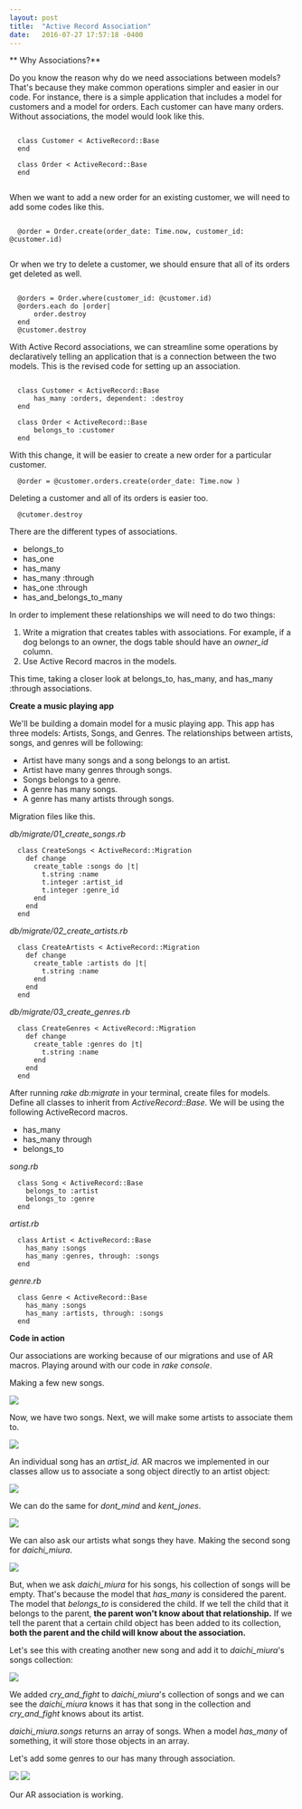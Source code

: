 ```yaml
---
layout: post
title:  "Active Record Association"
date:   2016-07-27 17:57:18 -0400
---
```



** Why Associations?**

Do you know the reason why do we need associations between models? That's because they make common operations simpler and easier in our code. For instance, there is a simple application that includes a model for customers and a model for orders. Each customer can have many orders. Without associations, the model would look like this.

```

  class Customer < ActiveRecord::Base
  end

  class Order < ActiveRecord::Base
  end
  
```


When we want to add a new order for an existing customer, we will need to add some codes like this.

```

  @order = Order.create(order_date: Time.now, customer_id: @customer.id)  
  
```


Or when we try to delete a customer, we should ensure that all of its orders get deleted as well.


```

  @orders = Order.where(customer_id: @customer.id)
  @orders.each do |order|
      order.destroy
  end
  @customer.destroy

```

With Active Record associations, we can streamline some operations by declaratively telling an application that is a connection between the two models. This is the revised code for setting up an association.

```

  class Customer < ActiveRecord::Base
      has_many :orders, dependent: :destroy
  end

  class Order < ActiveRecord::Base
      belongs_to :customer
  end

```

With this change, it will be easier to create a new order for a particular customer.

```
  @order = @customer.orders.create(order_date: Time.now )
```

Deleting a customer and all of its orders is easier too.

```
  @cutomer.destroy
```

There are the different types of associations.


* belongs_to
* has_one
* has_many
* has_many :through
* has_one :through
* has_and_belongs_to_many


In order to implement these relationships we will need to do two things:


1. Write a migration that creates tables with associations. For example, if a dog belongs to an owner, the dogs table should have an *owner_id* column.
2. Use Active Record macros in the models.


This time, taking a closer look at belongs_to, has_many, and has_many :through associations.


**Create a music playing app**

We'll be building a domain model for a music playing app. This app has three models: Artists, Songs, and Genres. The relationships between artists, songs, and genres will be following:

* Artist have many songs and a song belongs to an artist.
* Artist have many genres through songs.
* Songs belongs to a genre.
* A genre has many songs.
* A genre has many artists through songs.

Migration files like this.


*db/migrate/01_create_songs.rb*

```
  class CreateSongs < ActiveRecord::Migration
    def change
      create_table :songs do |t|
        t.string :name
        t.integer :artist_id
        t.integer :genre_id
      end
    end
  end    
```


*db/migrate/02_create_artists.rb*

```
  class CreateArtists < ActiveRecord::Migration
    def change
      create_table :artists do |t|
        t.string :name
      end
    end
  end
```


*db/migrate/03_create_genres.rb*

```
  class CreateGenres < ActiveRecord::Migration
    def change
      create_table :genres do |t|
        t.string :name
      end
    end
  end
```

After running *rake db:migrate* in your terminal, create files for models. Define all classes to inherit from *ActiveRecord::Base*. We will be using the following ActiveRecord macros.

* has_many
* has_many through
* belongs_to



*song.rb*

```
  class Song < ActiveRecord::Base
    belongs_to :artist
    belongs_to :genre
  end   
```


*artist.rb*

```
  class Artist < ActiveRecord::Base
    has_many :songs
    has_many :genres, through: :songs
  end   
```


*genre.rb*

```
  class Genre < ActiveRecord::Base
    has_many :songs
    has_many :artists, through: :songs
  end    
```


**Code in action**

Our associations are working because of our migrations and use of AR macros. Playing around with our code in *rake console*.

Making a few new songs.

![](http://i.imgur.com/QFEVzFP.png)

Now, we have two songs. Next, we will make some artists to associate them to.

![](http://i.imgur.com/cmnGOnS.png)

An individual song has an *artist_id*. AR macros we implemented in our classes allow us to associate a song object directly to an artist object:

![](http://i.imgur.com/1UCjn3n.png)

We can do the same for *dont_mind* and *kent_jones*.

![](http://i.imgur.com/SjM3Vm4.png)

We can also ask our artists what songs they have. Making the second song for *daichi_miura*.

![](http://i.imgur.com/JTOhhjQ.png)

But, when we ask *daichi_miura* for his songs, his collection of songs will be empty. That's because the model that *has_many* is considered the parent. The model that *belongs_to* is considered the child. If we tell the child that it belongs to the parent, **the parent won't know about that relationship.** If we tell the parent that a certain child object has been added to its collection, **both the parent and the child will know about the association.**

Let's see this with creating another new song and add it to *daichi_miura*'s songs collection:

![](http://i.imgur.com/EyI5I5f.png)

We added *cry_and_fight* to *daichi_miura*'s collection of songs and we can see the *daichi_miura* knows it has that song in the collection and *cry_and_fight* knows about its artist.

*daichi_miura.songs* returns an array of songs. When a model *has_many* of something, it will store those objects in an array.

Let's add some genres to our has many through association.

![](http://i.imgur.com/4fKcDdO.png)
![](http://i.imgur.com/23N4RIv.png)

Our AR association is working.













